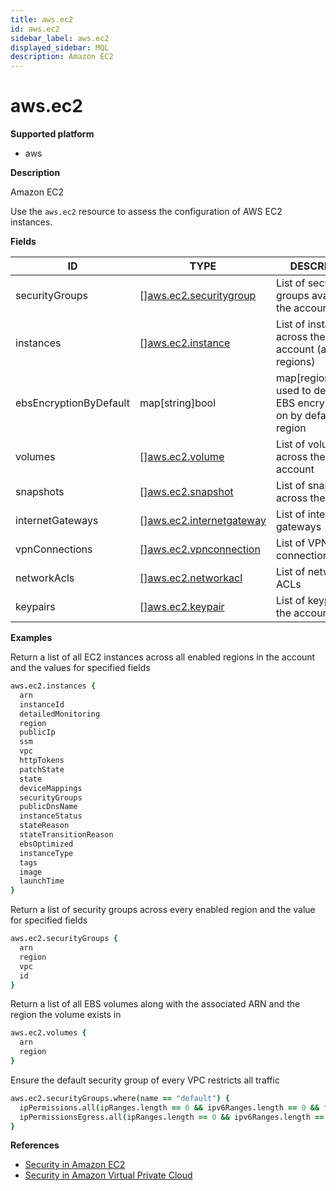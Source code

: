 ```yaml
---
title: aws.ec2
id: aws.ec2
sidebar_label: aws.ec2
displayed_sidebar: MQL
description: Amazon EC2
---
```


# aws.ec2

**Supported platform**

- aws

**Description**

Amazon EC2

Use the `aws.ec2` resource to assess the configuration of AWS EC2 instances.

**Fields**

| ID                     | TYPE                                                            | DESCRIPTION                                                                     |
| ---------------------- | --------------------------------------------------------------- | ------------------------------------------------------------------------------- |
| securityGroups         | &#91;&#93;[aws.ec2.securitygroup](aws.ec2.securitygroup.md)     | List of security groups available to the account                                |
| instances              | &#91;&#93;[aws.ec2.instance](aws.ec2.instance.md)               | List of instances across the AWS account (all regions)                          |
| ebsEncryptionByDefault | map[string]bool                                                 | map[region]boolean used to denote if EBS encryption is on by default per region |
| volumes                | &#91;&#93;[aws.ec2.volume](aws.ec2.volume.md)                   | List of volumes across the AWS account                                          |
| snapshots              | &#91;&#93;[aws.ec2.snapshot](aws.ec2.snapshot.md)               | List of snapshots across the account                                            |
| internetGateways       | &#91;&#93;[aws.ec2.internetgateway](aws.ec2.internetgateway.md) | List of internet gateways                                                       |
| vpnConnections         | &#91;&#93;[aws.ec2.vpnconnection](aws.ec2.vpnconnection.md)     | List of VPN connections                                                         |
| networkAcls            | &#91;&#93;[aws.ec2.networkacl](aws.ec2.networkacl.md)           | List of network ACLs                                                            |
| keypairs               | &#91;&#93;[aws.ec2.keypair](aws.ec2.keypair.md)                 | List of keypairs for the account                                                |

**Examples**

Return a list of all EC2 instances across all enabled regions in the account and the values for specified fields

```coffee
aws.ec2.instances {
  arn
  instanceId
  detailedMonitoring
  region
  publicIp
  ssm
  vpc
  httpTokens
  patchState
  state
  deviceMappings
  securityGroups
  publicDnsName
  instanceStatus
  stateReason
  stateTransitionReason
  ebsOptimized
  instanceType
  tags
  image
  launchTime
}
```

Return a list of security groups across every enabled region and the value for specified fields

```coffee
aws.ec2.securityGroups {
  arn
  region
  vpc
  id
}
```

Return a list of all EBS volumes along with the associated ARN and the region the volume exists in

```coffee
aws.ec2.volumes {
  arn
  region
}
```

Ensure the default security group of every VPC restricts all traffic

```coffee
aws.ec2.securityGroups.where(name == "default") {
  ipPermissions.all(ipRanges.length == 0 && ipv6Ranges.length == 0 && fromPort == 0 && toPort == 0)
  ipPermissionsEgress.all(ipRanges.length == 0 && ipv6Ranges.length == 0 && fromPort == 0 && toPort == 0)
}
```

**References**

- [Security in Amazon EC2](https://docs.aws.amazon.com/AWSEC2/latest/UserGuide/ec2-security.html)
- [Security in Amazon Virtual Private Cloud](https://docs.aws.amazon.com/vpc/latest/userguide/security.html)
